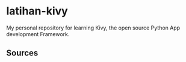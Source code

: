 # latihan-kivy
My personal repository for learning Kivy, the open source Python App development Framework.

## Sources

